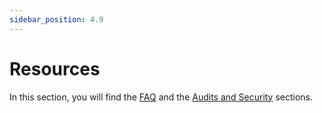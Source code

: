 ```yaml
---
sidebar_position: 4.9
---
```


# Resources

In this section, you will find the [FAQ](/resources/faq) and the [Audits and Security](/resources/audits-and-security) sections.
